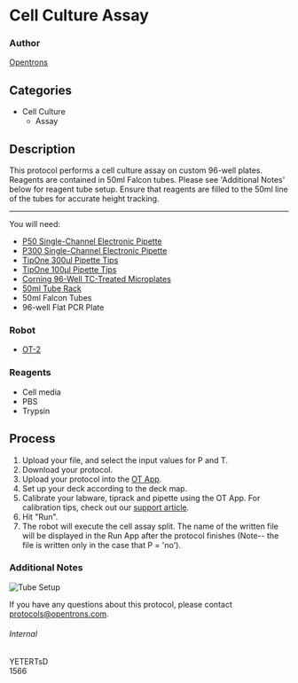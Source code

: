 # Cell Culture Assay

### Author
[Opentrons](http://www.opentrons.com/)

## Categories
* Cell Culture
    * Assay

## Description
This protocol performs a cell culture assay on custom 96-well plates. Reagents are contained in 50ml Falcon tubes. Please see 'Additional Notes' below for reagent tube setup. Ensure that reagents are filled to the 50ml line of the tubes for accurate height tracking.

---

You will need:
* [P50 Single-Channel Electronic Pipette](https://shop.opentrons.com/collections/ot-2-pipettes/products/single-channel-electronic-pipette?variant=5984549077021)
* [P300 Single-Channel Electronic Pipette](https://shop.opentrons.com/collections/ot-2-pipettes/products/single-channel-electronic-pipette?variant=5984549109789)
* [TipOne 300µl Pipette Tips](https://www.usascientific.com/300ul-tipone-rpt-filtertip.aspx)
* [TipOne 100µl Pipette Tips](https://www.usascientific.com/100ul-tipone-rpt-profile-filter-tip.aspx)
* [Corning 96-Well TC-Treated Microplates](https://www.sigmaaldrich.com/catalog/product/sigma/cls3596?lang=en&region=US)
* [50ml Tube Rack](https://shop.opentrons.com/collections/opentrons-tips/products/tube-rack-set-1)
* 50ml Falcon Tubes
* 96-well Flat PCR Plate

### Robot
* [OT-2](https://opentrons.com/ot-2)

### Reagents
* Cell media
* PBS
* Trypsin

## Process
1. Upload your file, and select the input values for P and T.
2. Download your protocol.
3. Upload your protocol into the [OT App](https://opentrons.com/ot-app).
4. Set up your deck according to the deck map.
5. Calibrate your labware, tiprack and pipette using the OT App. For calibration tips, check out our [support article](https://support.opentrons.com/ot-2/getting-started-software-setup/deck-calibration).
6. Hit "Run".
7. The robot will execute the cell assay split. The name of the written file will be displayed in the Run App after the protocol finishes (Note-- the file is written only in the case that P = 'no').

### Additional Notes
![Tube Setup](https://s3.amazonaws.com/opentrons-protocol-library-website/custom-README-images/1566/reagent_setup.png)

If you have any questions about this protocol, please contact protocols@opentrons.com.

###### Internal
YETERTsD  
1566
